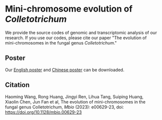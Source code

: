 # Mini-chromosome evolution of *Colletotrichum*
We provide the source codes of genomic and transcriptomic analysis of our research. If you use our codes, please cite our paper "The evolution of mini-chromosomes in the fungal genus *Colletotrichum*." 

## Poster
Our [English poster](poster/mbio_poster_EN.pdf) and [Chinese poster](poster/mbio_poster_CN.png) can be downloaded.

## Citation
Haoming Wang, Rong Huang, Jingyi Ren, Lihua Tang, Suiping Huang, Xiaolin Chen, Jun Fan et al, The evolution of mini-chromosomes in the fungal genus Colletotrichum, *Mbio* (2023): e00629-23, doi: https://doi.org/10.1128/mbio.00629-23

